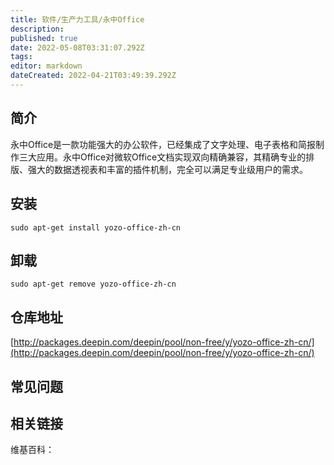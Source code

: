```yaml
---
title: 软件/生产力工具/永中Office
description: 
published: true
date: 2022-05-08T03:31:07.292Z
tags: 
editor: markdown
dateCreated: 2022-04-21T03:49:39.292Z
---
```


## 简介

永中Office是一款功能强大的办公软件，已经集成了文字处理、电子表格和简报制作三大应用。永中Office对微软Office文档实现双向精确兼容，其精确专业的排版、强大的数据透视表和丰富的插件机制，完全可以满足专业级用户的需求。

## 安装

`sudo apt-get install yozo-office-zh-cn`

## 卸载

`sudo apt-get remove yozo-office-zh-cn`

## 仓库地址

[http://packages.deepin.com/deepin/pool/non-free/y/yozo-office-zh-cn/](http://packages.deepin.com/deepin/pool/non-free/y/yozo-office-zh-cn/)


## 常见问题


## 相关链接

维基百科：